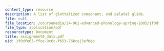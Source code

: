 ```yaml
---
content_type: resource
description: A list of glottalized consonant, and palatal glide.
file: null
file_location: /coursemedia/24-962-advanced-phonology-spring-2005/1f0dfe63ffce0c6cf65376bce13ef0eb_assignment9_data.pdf
file_type: application/pdf
resourcetype: Document
title: assignment9_data.pdf
uid: 1f0dfe63-ffce-0c6c-f653-76bce13ef0eb
---
```

